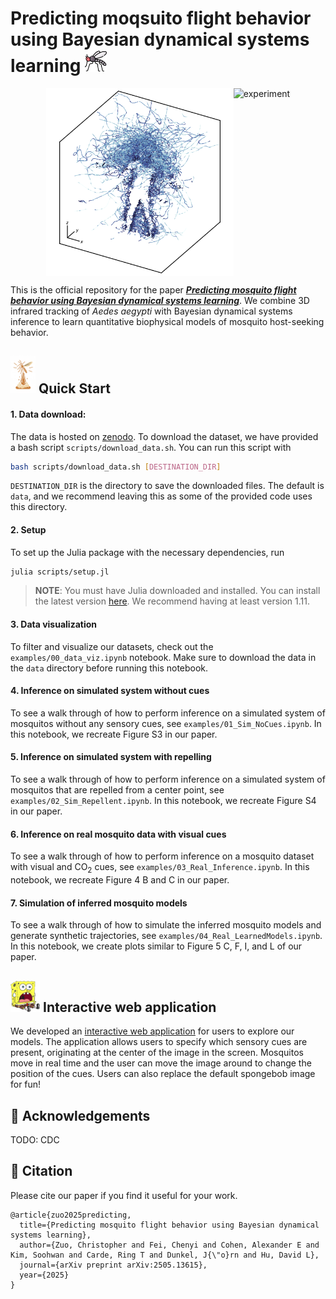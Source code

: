 # Predicting moqsuito flight behavior using Bayesian dynamical systems learning <img src="docs/mosquito.png" alt="mosquito" height="35"/>

<div align="center" style="display: flex; justify-content: center; align-items: center;">
	<img src="docs/human_3d_tracks.png" alt="logo" height="300"></img>
	<img src="docs/human_experiment.gif" alt="experiment" height="300"></img>
</div>


This is the official repository for the paper [**_Predicting mosquito flight behavior using Bayesian dynamical systems learning_**](https://arxiv.org/abs/2505.13615).
We combine 3D infrared tracking of *Aedes aegypti* with Bayesian dynamical systems inference to learn quantitative biophysical models of mosquito host-seeking behavior.

## <img src="docs/mosquito_launch.png" alt="mosquito" height="60"/> Quick Start

#### 1. Data download:
The data is hosted on [zenodo](https://zenodo.org/records/15277051). To download the dataset, we have provided a bash script `scripts/download_data.sh`. You can run this script with
```bash
bash scripts/download_data.sh [DESTINATION_DIR] 
```
`DESTINATION_DIR` is the directory to save the downloaded files. The default is `data`, and we recommend leaving this as some of the provided code uses this directory.
#### 2. Setup
To set up the Julia package with the necessary dependencies, run
```bash
julia scripts/setup.jl
```
> **NOTE**: You must have Julia downloaded and installed. You can install the latest version [here](https://julialang.org/downloads/). We recommend having at least version 1.11.
#### 3. Data visualization
To filter and visualize our datasets, check out the `examples/00_data_viz.ipynb` notebook. Make sure to download the data in the `data` directory before running this notebook.
#### 4. Inference on simulated system without cues
To see a walk through of how to perform inference on a simulated system of mosquitos without any sensory cues, see `examples/01_Sim_NoCues.ipynb`. In this notebook, we recreate Figure S3 in our paper.
#### 5. Inference on simulated system with repelling
To see a walk through of how to perform inference on a simulated system of mosquitos that are repelled from a center point, see `examples/02_Sim_Repellent.ipynb`. In this notebook, we recreate Figure S4 in our paper.
#### 6. Inference on real mosquito data with visual cues
To see a walk through of how to perform inference on a mosquito dataset with visual and CO<sub>2</sub> cues, see `examples/03_Real_Inference.ipynb`. In this notebook, we recreate Figure 4 B and C in our paper.
#### 7. Simulation of inferred mosquito models
To see a walk through of how to simulate the inferred mosquito models and generate synthetic trajectories, see `examples/04_Real_LearnedModels.ipynb`. In this notebook, we create plots similar to Figure 5 C, F, I, and L of our paper.

## <img src="docs/spongebob.png" alt="spongebob" height="50"/> Interactive web application
We developed an [interactive web application](mosquitoapp-production.up.railway.app) for users to explore our models. The application allows users to specify which sensory cues are present, originating at the center of the image in the screen. Mosquitos move in real time and the user can move the image around to change the position of the cues. Users can also replace the default spongebob image for fun!

## 🙏 Acknowledgements
TODO: CDC

## 📌 Citation
Please cite our paper if you find it useful for your work.
```
@article{zuo2025predicting,
  title={Predicting mosquito flight behavior using Bayesian dynamical systems learning},
  author={Zuo, Christopher and Fei, Chenyi and Cohen, Alexander E and Kim, Soohwan and Carde, Ring T and Dunkel, J{\"o}rn and Hu, David L},
  journal={arXiv preprint arXiv:2505.13615},
  year={2025}
}
```
